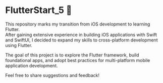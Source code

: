 # FlutterStart_5 🚀

This repository marks my transition from iOS development to learning Flutter.  
After gaining extensive experience in building iOS applications with Swift and SwiftUI, I decided to expand my skills to cross-platform development using Flutter.  

The goal of this project is to explore the Flutter framework, build foundational apps, and adopt best practices for multi-platform mobile application development.  

Feel free to share suggestions and feedback!  